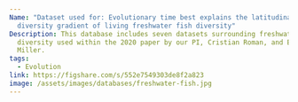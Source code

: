 ```yaml
---
Name: "Dataset used for: Evolutionary time best explains the latitudinal
  diversity gradient of living freshwater fish diversity"
Description: This database includes seven datasets surrounding freshwater fish
  diversity used within the 2020 paper by our PI, Cristian Roman, and Elizabeth
  Miller.
tags:
  - Evolution
link: https://figshare.com/s/552e7549303de8f2a823
image: /assets/images/databases/freshwater-fish.jpg
---
```


